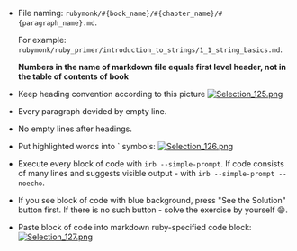 - File naming: `rubymonk/#{book_name}/#{chapter_name}/#{paragraph_name}.md`.

  For example: `rubymonk/ruby_primer/introduction_to_strings/1_1_string_basics.md`.
  
  **Numbers in the name of markdown file equals first level header, not in the table of contents of book**
- Keep heading convention according to this picture [![Selection_125.png](https://s11.postimg.org/3qxawadzn/Selection_125.png)](https://postimg.org/image/pdcbdbcjz/)
- Every paragraph devided by empty line.
- No empty lines after headings.
- Put highlighted words into ` symbols: [![Selection_126.png](https://s11.postimg.org/nnb8z024j/Selection_126.png)](https://postimg.org/image/b8ogyoam7/)
- Execute every block of code with `irb --simple-prompt`. If code consists of many lines and suggests visible output - with `irb --simple-prompt --noecho`.
- If you see block of code with blue background, press "See the Solution" button first. If there is no such button - solve the exercise by yourself :smile:.
- Paste block of code into markdown ruby-specified code block: 
[![Selection_127.png](https://s17.postimg.org/vxosoj5vz/Selection_127.png)](https://postimg.org/image/m0drvgya3/)
